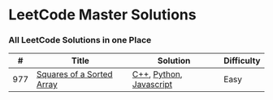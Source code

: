 # LeetCode Master Solutions

### All LeetCode Solutions in one Place

| #   | Title                                                                                 | Solution                                                                                                                                                                                                                                | Difficulty |
| --- | ------------------------------------------------------------------------------------- | --------------------------------------------------------------------------------------------------------------------------------------------------------------------------------------------------------------------------------------- | ---------- |
| 977 | [Squares of a Sorted Array](https://leetcode.com/problems/squares-of-a-sorted-array/) | [C++](./Algorithms/cpp/squaresOfASortedArray/SquaresOfASortedArray.cpp), [Python](./Algorithms/python/squaresOfSortedArray/squaresOfSortedArray.py), [Javascript](./Algorithms/javascript/squaresOfSortedArray/squaresOfSortedArray.js) | Easy       |
